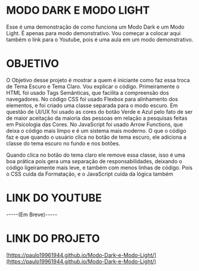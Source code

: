 # MODO DARK E MODO LIGHT

Esse é uma demonstração de como funciona um Modo Dark e um Modo Light. É apenas para modo demonstrativo. Vou começar a colocar aqui também o link para o Youtube, pois é uma aula em um modo demonstrativo.

# OBJETIVO

O Objetivo desse projeto é mostrar a quem é iniciante como faz essa troca de Tema Escuro e Tema Claro. Vou explicar o código. Primeiramente o HTML foi usado Tags Semânticas, que facilita a compreensão dos navegadores. No código CSS foi usado Flexbox para alinhamento dos elementos, e foi criado uma classe separada para o modo escuro. Em questão de UI/UX foi usado as cores do botão Verde e Azul pelo fato de ser de maior aceitação da maioria das pessoas em relação a pesquisas feitas em Psicologia das Cores. No JavaScript foi usado Arrow Functions, que deixa o código mais limpo e é um sistema mais moderno. O que o código faz e que quando o usuário clica no botão de tema escuro, ele adiciona a classe do tema escuro no fundo e nos botões.

Quando clica no botão do tema claro ele remove essa classe, isso é uma boa prática pois gera uma separação de responsabilidades, deixando o código ligeiramente mais leve, e também com menos linhas de código. Pois o CSS cuida da Formatação, e o JavaScript cuida da lógica também

# LINK DO YOUTUBE
-----(Em Breve)-----

# LINK DO PROJETO
[https://paulo19961944.github.io/Modo-Dark-e-Modo-Light/](https://paulo19961944.github.io/Modo-Dark-e-Modo-Light/)
